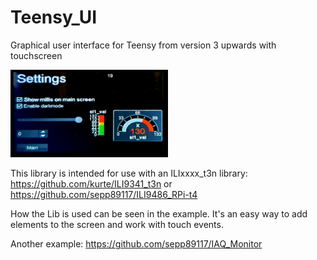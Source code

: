 # Teensy_UI
Graphical user interface for Teensy from version 3 upwards with touchscreen

<img src="https://github.com/sepp89117/Teensy_UI/blob/main/example.jpg" style="width:50%; height:50%;">

This library is intended for use with an ILIxxxx_t3n library:
https://github.com/kurte/ILI9341_t3n
or
https://github.com/sepp89117/ILI9486_RPi-t4

How the Lib is used can be seen in the example. It's an easy way to add elements to the screen and work with touch events.

Another example: https://github.com/sepp89117/IAQ_Monitor
